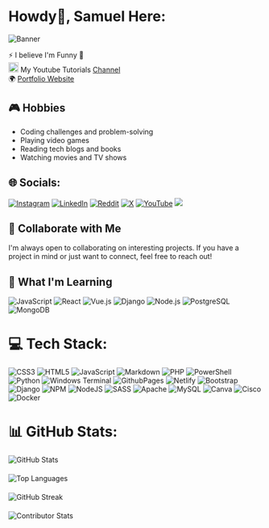 # Howdy👋, Samuel Here:

![Banner](https://user-images.githubusercontent.com/74038190/225813708-98b745f2-7d22-48cf-9150-083f1b00d6c9.gif)

⚡ I believe I'm Funny 🤣<br>
<img src="https://github.com/user-attachments/assets/69efc7a7-3bda-4367-a2f2-0255a8f7eebd" alt="YouTube Logo" width="20" height="20"> My Youtube Tutorials [Channel](https://youtube.com/@techtutstherapy) <br>
🌍 [Portfolio Website](https://babyanonymouse.github.io/Portfolio/)

## 🎮 Hobbies
- Coding challenges and problem-solving
- Playing video games
- Reading tech blogs and books
- Watching movies and TV shows
  

## 🌐 Socials:
[![Instagram](https://img.shields.io/badge/Instagram-%23E4405F.svg?logo=Instagram&logoColor=white)](https://instagram.com/lilboss.baby) [![LinkedIn](https://img.shields.io/badge/LinkedIn-%230077B5.svg?logo=linkedin&logoColor=white)](https://linkedin.com/in/lwangasamuel) [![Reddit](https://img.shields.io/badge/Reddit-%23FF4500.svg?logo=Reddit&logoColor=white)](https://reddit.com/user/AnonyBabie) [![X](https://img.shields.io/badge/X-black.svg?logo=X&logoColor=white)](https://x.com/babyLilboss) [![YouTube](https://img.shields.io/badge/YouTube-%23FF0000.svg?logo=YouTube&logoColor=white)](https://youtube.com/@techtutstherapy) [![](https://visitcount.itsvg.in/api?id=babyanonymouse&icon=10&color=0)](https://visitcount.itsvg.in)
## 🤝 Collaborate with Me
I'm always open to collaborating on interesting projects. If you have a project in mind or just want to connect, feel free to reach out!

## 🌱 What I'm Learning
![JavaScript](https://img.shields.io/badge/javascript-%23F7DF1E.svg?&style=for-the-badge&logo=javascript&logoColor=black)
![React](https://img.shields.io/badge/react-%2320232a.svg?&style=for-the-badge&logo=react&logoColor=%2361DAFB)
![Vue.js](https://img.shields.io/badge/vue.js-%234FC08D.svg?&style=for-the-badge&logo=vue.js&logoColor=white)
![Django](https://img.shields.io/badge/django-%23092E20.svg?&style=for-the-badge&logo=django&logoColor=white)
![Node.js](https://img.shields.io/badge/node.js-6DA55F?style=for-the-badge&logo=node.js&logoColor=white)
![PostgreSQL](https://img.shields.io/badge/postgresql-%233B4D3C.svg?&style=for-the-badge&logo=postgresql&logoColor=white)
![MongoDB](https://img.shields.io/badge/mongodb-%2347A248.svg?&style=for-the-badge&logo=mongodb&logoColor=white)


# 💻 Tech Stack:
![CSS3](https://img.shields.io/badge/css3-%231572B6.svg?style=for-the-badge&logo=css3&logoColor=white) ![HTML5](https://img.shields.io/badge/html5-%23E34F26.svg?style=for-the-badge&logo=html5&logoColor=white) ![JavaScript](https://img.shields.io/badge/javascript-%23323330.svg?style=for-the-badge&logo=javascript&logoColor=%23F7DF1E) ![Markdown](https://img.shields.io/badge/markdown-%23000000.svg?style=for-the-badge&logo=markdown&logoColor=white) ![PHP](https://img.shields.io/badge/php-%23777BB4.svg?style=for-the-badge&logo=php&logoColor=white) ![PowerShell](https://img.shields.io/badge/PowerShell-%235391FE.svg?style=for-the-badge&logo=powershell&logoColor=white) ![Python](https://img.shields.io/badge/python-3670A0?style=for-the-badge&logo=python&logoColor=ffdd54) ![Windows Terminal](https://img.shields.io/badge/Windows%20Terminal-%234D4D4D.svg?style=for-the-badge&logo=windows-terminal&logoColor=white) ![GithubPages](https://img.shields.io/badge/github%20pages-121013?style=for-the-badge&logo=github&logoColor=white) ![Netlify](https://img.shields.io/badge/netlify-%23000000.svg?style=for-the-badge&logo=netlify&logoColor=#00C7B7) ![Bootstrap](https://img.shields.io/badge/bootstrap-%238511FA.svg?style=for-the-badge&logo=bootstrap&logoColor=white) ![Django](https://img.shields.io/badge/django-%23092E20.svg?style=for-the-badge&logo=django&logoColor=white) ![NPM](https://img.shields.io/badge/NPM-%23CB3837.svg?style=for-the-badge&logo=npm&logoColor=white) ![NodeJS](https://img.shields.io/badge/node.js-6DA55F?style=for-the-badge&logo=node.js&logoColor=white) ![SASS](https://img.shields.io/badge/SASS-hotpink.svg?style=for-the-badge&logo=SASS&logoColor=white) ![Apache](https://img.shields.io/badge/apache-%23D42029.svg?style=for-the-badge&logo=apache&logoColor=white) ![MySQL](https://img.shields.io/badge/mysql-4479A1.svg?style=for-the-badge&logo=mysql&logoColor=white) ![Canva](https://img.shields.io/badge/Canva-%2300C4CC.svg?style=for-the-badge&logo=Canva&logoColor=white) ![Cisco](https://img.shields.io/badge/cisco-%23049fd9.svg?style=for-the-badge&logo=cisco&logoColor=black) ![Docker](https://img.shields.io/badge/docker-%230db7ed.svg?style=for-the-badge&logo=docker&logoColor=white)

# 📊 GitHub Stats:
<div style="display: grid; grid-template-columns: repeat(auto-fit, minmax(300px, 1fr)); gap: 20px;">

  <div>
    <img src="https://github-readme-stats.vercel.app/api?username=babyanonymouse&theme=transparent&hide_border=false&include_all_commits=false&count_private=false" alt="GitHub Stats">
  </div>

  <div>
    <img src="https://github-readme-stats.vercel.app/api/top-langs/?username=babyanonymouse&theme=transparent&hide_border=false&include_all_commits=false&count_private=false&layout=compact" alt="Top Languages">
  </div>

  <div>
    <img src="https://github-readme-streak-stats.herokuapp.com/?user=babyanonymouse&theme=transparent&hide_border=false" alt="GitHub Streak">
  </div>

  <div>
    <img src="https://github-contributor-stats.vercel.app/api?username=babyanonymouse&limit=5&theme=transparent&combine_all_yearly_contributions=true" alt="Contributor Stats">
  </div>

</div>

<!-- Proudly created with GPRM ( https://gprm.itsvg.in ) -->
